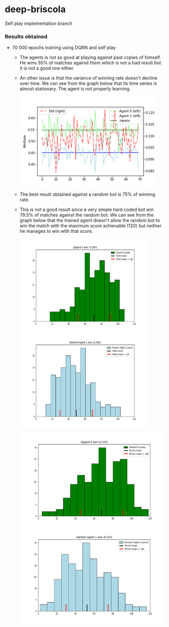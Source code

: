 # deep-briscola

Self play implementation branch



### Results obtained

* 70 000 epochs training using DQRN and self play

	* The agents is not so good at playing against past copies of himself. He wins 55% of matches against them which is not a bad result but it is not a good one either.
	* An other issue is that the variance of winning rate doesn't decline over time. We can see from the graph below that its time series is almost stationary. The agent is not properly learning.

		<img src="Training 70000 epochs/Graphics/last.png" align="middle" />

	* The best result obtained against a random bot is 75% of winning rate. 
	* This is not a good result since a very simple hard coded bot win 79.5% of matches against the random bot. We can see from the graph below that the trained agent doesn't allow the random bot to win the match with the maximum score achievable (120) but neither he manages to win with that score.


		<p float="left">
			<img src="Training 70000 epochs/Graphics/againstRandom_58000_QAgent.png" align="center" width=400 height = 300 />
			<img src="Training 70000 epochs/Graphics/againstRandom_58000_Random Agent.png" align="center" width=400 height = 300/>
		</p>
		<p float="left">
			<img src="Training 70000 epochs/Graphics/againstRandom_4000_QAgent.png" align="center" width=500 height = 300 />
			<img src="Training 70000 epochs/Graphics/againstRandom_4000_Random Agent.png" align="center" width=500 height = 300/>
		</p>






